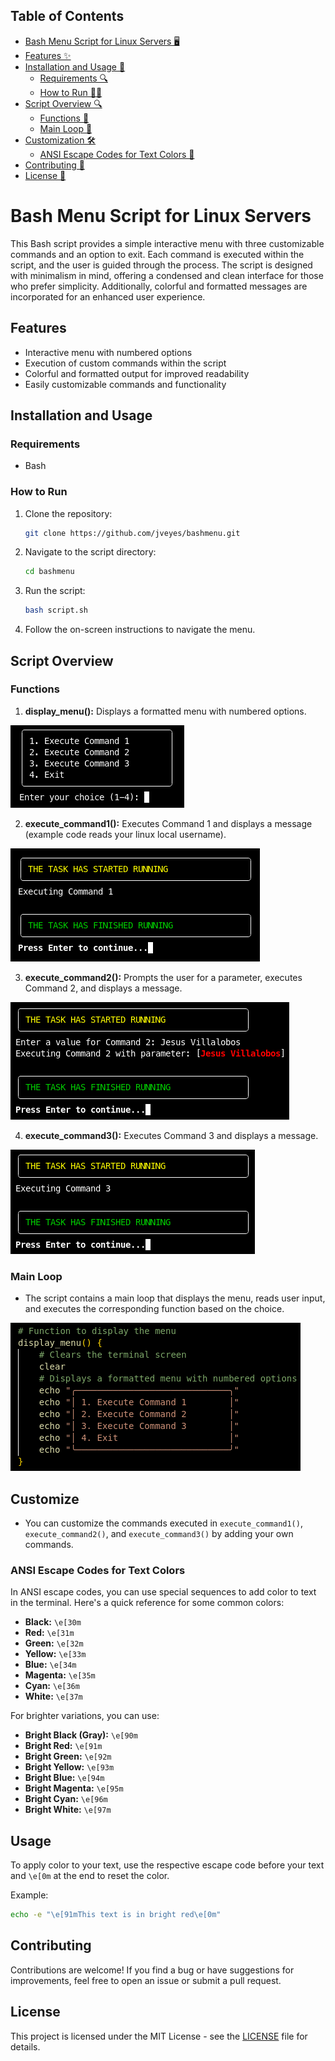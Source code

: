 ## Table of Contents
- [Bash Menu Script for Linux Servers 🖥️](#bash-menu-script-for-linux-servers)
- [Features ✨](#features)
- [Installation and Usage 🚀](#installation-and-usage)
  - [Requirements 🔍](#requirements)
  - [How to Run 🏃‍♀️](#how-to-run)
- [Script Overview 🔍](#script-overview)
  - [Functions 🚀](#functions)
  - [Main Loop 🔄](#main-loop)
- [Customization 🛠️](#customization)
  - [ANSI Escape Codes for Text Colors 🎨](#ansi-escape-codes-for-text-colors)
- [Contributing 🤝](#contributing)
- [License 📜](#license)

# Bash Menu Script for Linux Servers

This Bash script provides a simple interactive menu with three customizable commands and an option to exit. Each command is executed within the script, and the user is guided through the process. The script is designed with minimalism in mind, offering a condensed and clean interface for those who prefer simplicity. Additionally, colorful and formatted messages are incorporated for an enhanced user experience.

## Features

- Interactive menu with numbered options
- Execution of custom commands within the script
- Colorful and formatted output for improved readability
- Easily customizable commands and functionality

## Installation and Usage

### Requirements

- Bash

### How to Run

1. Clone the repository:

   ```bash
   git clone https://github.com/jveyes/bashmenu.git
   ```
   
2. Navigate to the script directory:

    ```bash
    cd bashmenu
    ```

3. Run the script:

    ```bash
    bash script.sh
    ```

4. Follow the on-screen instructions to navigate the menu.

## Script Overview

### Functions

1. **display_menu():** Displays a formatted menu with numbered options.

![Display menu](images/loop_menu.png)

2. **execute_command1():** Executes Command 1 and displays a message (example code reads your linux local username).

![Command 1](images/command_1.png)

3. **execute_command2():** Prompts the user for a parameter, executes Command 2, and displays a message.

![Command 2](images/command_2.png)

4. **execute_command3():** Executes Command 3 and displays a message.

![Command 3](images/command_3.png)

### Main Loop

- The script contains a main loop that displays the menu, reads user input, and executes the corresponding function based on the choice.

![Display menu](images/loop_menu_code.png)

## Customize

- You can customize the commands executed in `execute_command1()`, `execute_command2()`, and `execute_command3()` by adding your own commands.

### ANSI Escape Codes for Text Colors

In ANSI escape codes, you can use special sequences to add color to text in the terminal. Here's a quick reference for some common colors:

- **Black:** `\e[30m`
- **Red:** `\e[31m`
- **Green:** `\e[32m`
- **Yellow:** `\e[33m`
- **Blue:** `\e[34m`
- **Magenta:** `\e[35m`
- **Cyan:** `\e[36m`
- **White:** `\e[37m`

For brighter variations, you can use:

- **Bright Black (Gray):** `\e[90m`
- **Bright Red:** `\e[91m`
- **Bright Green:** `\e[92m`
- **Bright Yellow:** `\e[93m`
- **Bright Blue:** `\e[94m`
- **Bright Magenta:** `\e[95m`
- **Bright Cyan:** `\e[96m`
- **Bright White:** `\e[97m`

## Usage

To apply color to your text, use the respective escape code before your text and `\e[0m` at the end to reset the color.

Example:

```bash
echo -e "\e[91mThis text is in bright red\e[0m"
```


## Contributing

Contributions are welcome! If you find a bug or have suggestions for improvements, feel free to open an issue or submit a pull request.

## License

This project is licensed under the MIT License - see the [LICENSE](LICENSE) file for details.
